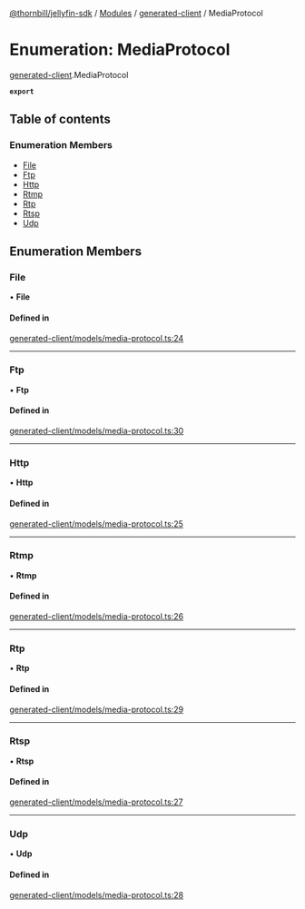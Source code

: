 [@thornbill/jellyfin-sdk](../README.md) / [Modules](../modules.md) / [generated-client](../modules/generated_client.md) / MediaProtocol

# Enumeration: MediaProtocol

[generated-client](../modules/generated_client.md).MediaProtocol

**`export`**

## Table of contents

### Enumeration Members

- [File](generated_client.MediaProtocol.md#file)
- [Ftp](generated_client.MediaProtocol.md#ftp)
- [Http](generated_client.MediaProtocol.md#http)
- [Rtmp](generated_client.MediaProtocol.md#rtmp)
- [Rtp](generated_client.MediaProtocol.md#rtp)
- [Rtsp](generated_client.MediaProtocol.md#rtsp)
- [Udp](generated_client.MediaProtocol.md#udp)

## Enumeration Members

### File

• **File**

#### Defined in

[generated-client/models/media-protocol.ts:24](https://github.com/jellyfin/jellyfin-sdk-typescript/blob/7402732/src/generated-client/models/media-protocol.ts#L24)

___

### Ftp

• **Ftp**

#### Defined in

[generated-client/models/media-protocol.ts:30](https://github.com/jellyfin/jellyfin-sdk-typescript/blob/7402732/src/generated-client/models/media-protocol.ts#L30)

___

### Http

• **Http**

#### Defined in

[generated-client/models/media-protocol.ts:25](https://github.com/jellyfin/jellyfin-sdk-typescript/blob/7402732/src/generated-client/models/media-protocol.ts#L25)

___

### Rtmp

• **Rtmp**

#### Defined in

[generated-client/models/media-protocol.ts:26](https://github.com/jellyfin/jellyfin-sdk-typescript/blob/7402732/src/generated-client/models/media-protocol.ts#L26)

___

### Rtp

• **Rtp**

#### Defined in

[generated-client/models/media-protocol.ts:29](https://github.com/jellyfin/jellyfin-sdk-typescript/blob/7402732/src/generated-client/models/media-protocol.ts#L29)

___

### Rtsp

• **Rtsp**

#### Defined in

[generated-client/models/media-protocol.ts:27](https://github.com/jellyfin/jellyfin-sdk-typescript/blob/7402732/src/generated-client/models/media-protocol.ts#L27)

___

### Udp

• **Udp**

#### Defined in

[generated-client/models/media-protocol.ts:28](https://github.com/jellyfin/jellyfin-sdk-typescript/blob/7402732/src/generated-client/models/media-protocol.ts#L28)
